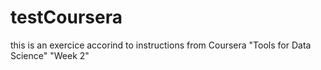# testCoursera

this is an exercice accorind to instructions from Coursera "Tools for Data Science" "Week 2"

